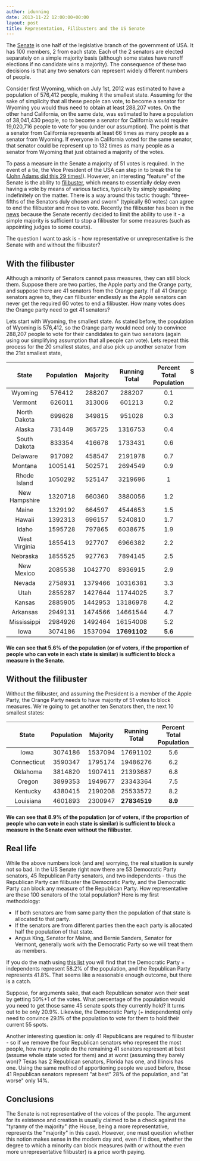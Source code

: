 ```yaml
---
author: idunning
date: 2013-11-22 12:00:00+00:00
layout: post
title: Representation, Filibusters and the US Senate
---
```


The [Senate](http://en.wikipedia.org/wiki/United_States_Senate) is one half of the legislative branch of the government of USA. It has 100 members, 2 from each state. Each of the 2 senators are elected separately on a simple majority basis (although some states have runoff elections if no candidate wins a majority). The consequence of these two decisions is that any two senators can represent widely different numbers of people.

Consider first Wyoming, which on July 1st, 2012 was estimated to have a population
of 576,412 people, making it the smallest state. Assuming for the sake of simplicity that all these people can vote, to become a senator for Wyoming you would thus need to obtain at least 288,207 votes. On the other hand California, on the same date, was estimated to have a population of 38,041,430 people, so to become a senator for California would require 19,020,716 people to vote for you (under our assumption). The point is that a senator from California represents at least 66 times as many people as a senator from Wyoming. If everyone in California voted for the same senator, that senator could be represent up to 132 times as many people as a senator from Wyoming that just obtained a majority of the votes.

To pass a measure in the Senate a majority of 51 votes is required. In the event
of a tie, the Vice President of the USA can step in to break the tie ([John Adams
did this 29 times!](http://en.wikipedia.org/wiki/United_States_Vice_Presidents%27_tie-breaking_votes)). However, an interesting "feature" of the Senate is the ability
to [filibuster](http://en.wikipedia.org/wiki/Filibuster_in_the_United_States_Senate),
which means to essentially delay even having a vote by means of various tactics,
typically by simply speaking indefinitely on the matter. There is a way around this
tactic though: "three-fifths of the Senators duly chosen and sworn" (typically
60 votes) can agree to end the filibuster and move to vote. Recently the filibuster
has been in the [news](http://www.nytimes.com/2013/11/22/us/politics/reid-sets-in-motion-steps-to-limit-use-of-filibuster.html?ref=politics) because the Senate recently
decided to limit the ability to use it - a simple majority is sufficient to stop
a filibuster for some measures (such as appointing judges to some courts).

The question I want to ask is - how representative or unrepresentative is the Senate
with and without the filibuster?

## With the filibuster

Although a minority of Senators cannot pass measures, they can still block them.
Suppose there are two parties, the Apple party and the Orange party, and suppose
there are 41 senators from the Orange party. If all 41 Orange senators agree to,
they can filibuster endlessly as the Apple senators can never get the required 60
votes to end a filibuster. How many votes does the Orange party need to get 41
senators?

Lets start with Wyoming, the smallest state. As stated before, the population of
Wyoming is 576,412, so the Orange party would need only to convince 288,207 people
to vote for their candidates to gain two senators (again using our simplifying
assumption that all people can vote). Lets repeat this process for the
20 smallest states, and also pick up another senator from the 21st smallest state,

<table style="text-align: center; margin-bottom: 20px" width="100%">
<thead>
  <tr>
    <th>State</th>
    <th>Population</th>
    <th>Majority</th>
    <th>Running Total</th>
    <th>Percent Total Population</th>
    <th>Senators So Far</th>
  </tr>
</thead>
<tbody>
  <tr><td>Wyoming</td><td>576412</td><td>288207</td><td>288207</td><td>0.1</td><td>2</td></tr>
<tr><td>Vermont</td><td>626011</td><td>313006</td><td>601213</td><td>0.2</td><td>4</td></tr>
<tr><td>North Dakota</td><td>699628</td><td>349815</td><td>951028</td><td>0.3</td><td>6</td></tr>
<tr><td>Alaska</td><td>731449</td><td>365725</td><td>1316753</td><td>0.4</td><td>8</td></tr>
<tr><td>South Dakota</td><td>833354</td><td>416678</td><td>1733431</td><td>0.6</td><td>10</td></tr>
<tr><td>Delaware</td><td>917092</td><td>458547</td><td>2191978</td><td>0.7</td><td>12</td></tr>
<tr><td>Montana</td><td>1005141</td><td>502571</td><td>2694549</td><td>0.9</td><td>14</td></tr>
<tr><td>Rhode Island</td><td>1050292</td><td>525147</td><td>3219696</td><td>1</td><td>16</td></tr>
<tr><td>New Hampshire</td><td>1320718</td><td>660360</td><td>3880056</td><td>1.2</td><td>18</td></tr>
<tr><td>Maine</td><td>1329192</td><td>664597</td><td>4544653</td><td>1.5</td><td>20</td></tr>
<tr><td>Hawaii</td><td>1392313</td><td>696157</td><td>5240810</td><td>1.7</td><td>22</td></tr>
<tr><td>Idaho</td><td>1595728</td><td>797865</td><td>6038675</td><td>1.9</td><td>24</td></tr>
<tr><td>West Virginia</td><td>1855413</td><td>927707</td><td>6966382</td><td>2.2</td><td>26</td></tr>
<tr><td>Nebraska</td><td>1855525</td><td>927763</td><td>7894145</td><td>2.5</td><td>28</td></tr>
<tr><td>New Mexico</td><td>2085538</td><td>1042770</td><td>8936915</td><td>2.9</td><td>30</td></tr>
<tr><td>Nevada</td><td>2758931</td><td>1379466</td><td>10316381</td><td>3.3</td><td>32</td></tr>
<tr><td>Utah</td><td>2855287</td><td>1427644</td><td>11744025</td><td>3.7</td><td>34</td></tr>
<tr><td>Kansas</td><td>2885905</td><td>1442953</td><td>13186978</td><td>4.2</td><td>36</td></tr>
<tr><td>Arkansas</td><td>2949131</td><td>1474566</td><td>14661544</td><td>4.7</td><td>38</td></tr>
<tr><td>Mississippi</td><td>2984926</td><td>1492464</td><td>16154008</td><td>5.2</td><td>40</td></tr>
  <tr><td>Iowa</td>
  <td>3074186</td>
  <td>1537094</td>
  <td><strong>17691102</strong></td>
  <td><strong>5.6</strong></td>
  <td>41</td></tr>
</tbody>
</table>

<strong>We can see that 5.6% of the population (or of voters, if the proportion of people
who can vote in each state is similar) is sufficient to block a measure in the Senate.</strong>

## Without the filibuster

Without the filibuster, and assuming the President is a member of the Apple Party, the Orange Party needs to have majority of 51 votes to block measures. We're going to get
another ten Senators then, the next 10 smallest states:

<table style="text-align: center; margin-bottom: 20px" width="100%">
<thead>
  <tr>
    <th>State</th>
    <th>Population</th>
    <th>Majority</th>
    <th>Running Total</th>
    <th>Percent Total Population</th>
    <th>Senators So Far</th>
  </tr>
</thead>
<tbody>
<tr><td>Iowa</td><td>3074186</td><td>1537094</td><td>17691102</td><td>5.6</td><td>42</td></tr>
<tr><td> Connecticut</td><td>3590347</td><td>1795174</td><td>19486276</td><td>6.2</td><td>44</td></tr>
<tr><td> Oklahoma</td><td>3814820</td><td>1907411</td><td>21393687</td><td>6.8</td><td>46</td></tr>
<tr><td> Oregon</td><td>3899353</td><td>1949677</td><td>23343364</td><td>7.5</td><td>48</td></tr>
<tr><td> Kentucky</td><td>4380415</td><td>2190208</td><td>25533572</td><td>8.2</td><td>50</td></tr>
<tr><td> Louisiana</td><td>4601893</td><td>2300947</td><td><strong>27834519</strong></td><td><strong>8.9</strong></td><td>51</td></tr>
</tbody>
</table>

<strong>We can see that 8.9% of the population (or of voters, if the proportion of people
who can vote in each state is similar) is sufficient to block a measure in the Senate
even without the filibuster.</strong>

## Real life

While the above numbers look (and are) worrying, the real situation is surely not so bad. In the US Senate right now there are 53 Democratic Party senators, 45 Republican Party senators, and two independents - thus the Republican Party can filibuster the Democratic Party, and the Democratic Party can block any measure of the Republican Party. How representative are these 100 senators of the total population? Here is my first methodology:

* If both senators are from same party then the population of that state is allocated to that party.
* If the senators are from different parties then the each party is allocated half the population of that state.
* Angus King, Senator for Maine, and Bernie Sanders, Senator for Vermont, generally work with the Democratic Party so we will treat them as members.

If you do the math using [this list](http://en.wikipedia.org/wiki/List_of_current_United_States_Senators) you will find that the Democratic Party + independents represent 58.2% of the population, and the Republican Party represents 41.8%. That seems like a reasonable enough outcome, but there is a catch.

Suppose, for arguments sake, that each Republican senator won their seat by getting 50%+1 of the votes. What percentage of the population would you need to get those same 45 senate spots they currently hold? It turns out to be only 20.9%. Likewise, the Democratic Party (+ independents) only need to convince 29.1% of the population to vote for them to hold their current 55 spots.

Another interesting question is: only 41 Republicans are required to filibuster - so if we remove the four Republican senators who represent the most people, how many people do the remaining 41 senators represent at best (assume whole state voted for them) and at worst (assuming they barely won)? Texas has 2 Republican senators, Florida has one, and Illinois has one. Using the same method of apportioning people we used before, those 41 Republican senators represent "at best" 28% of the population, and "at worse" only 14%.

## Conclusions

The Senate is not representative of the voices of the people. The argument for its existence and creation is usually claimed to be a check against the "tyranny of the majority" (the House, being a more representative, represents the "majority" in this case). However, one must question whether this notion makes sense in the modern day and, even if it does, whether the degree to which a minority can block measures (with or without the even more unrepresentative filibuster) is a price worth paying.